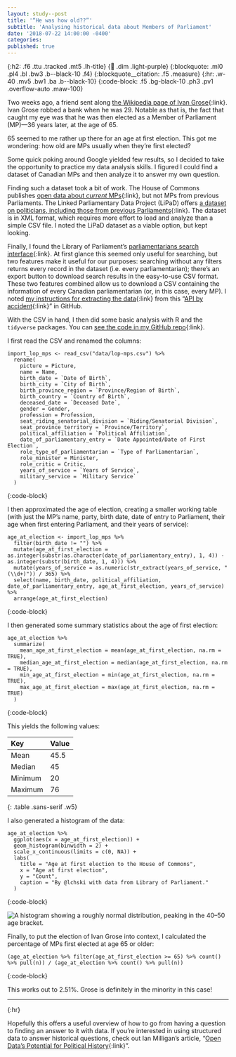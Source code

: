 ```yaml
---
layout: study--post
title: '“He was how old??”'
subtitle: 'Analysing historical data about Members of Parliament'
date: '2018-07-22 14:00:00 -0400'
categories:
published: true
---
```


{:h2: .f6 .ttu .tracked .mt5 .lh-title}
{:link: .dim .light-purple}
{:blockquote: .ml0 .pl4 .bl .bw3 .b--black-10 .f4}
{:blockquote__citation: .f5 .measure}
{:hr: .w-40 .mv5 .bw1 .ba .b--black-10}
{:code-block: .f5 .bg-black-10 .ph3 .pv1 .overflow-auto .maw-100}

Two weeks ago, a friend sent along [the Wikipedia page of Ivan Grose](https://en.wikipedia.org/wiki/Ivan_Grose){:link}. Ivan Grose robbed a bank when he was 29. Notable as that is, the fact that caught my eye was that he was then elected as a Member of Parliament (MP)—36 years later, at the age of 65.

65 seemed to me rather up there for an age at first election. This got me wondering: how old are MPs usually when they’re first elected?

Some quick poking around Google yielded few results, so I decided to take the opportunity to practice my data analysis skills. I figured I could find a dataset of Canadian MPs and then analyze it to answer my own question.

Finding such a dataset took a bit of work. The House of Commons publishes [open data about *current* MPs](https://www.ourcommons.ca/en/open-data){:link}, but not MPs from previous Parliaments. The Linked Parliamentary Data Project (LiPaD) offers [a dataset on politicians, including those from previous Parliaments](https://www.lipad.ca/data/){:link}. The dataset is in XML format, which requires more effort to load and analyze than a simple CSV file. I noted the LiPaD dataset as a viable option, but kept looking.

Finally, I found the Library of Parliament’s [parliamentarians search interface](https://lop.parl.ca/sites/ParlInfo/default/en_CA/People/parliamentarians){:link}. At first glance this seemed only useful for searching, but two features make it useful for our purposes: searching without any filters returns every record in the dataset (i.e. every parliamentarian); there’s an export button to download search results in the easy-to-use CSV format. These two features combined allow us to download a CSV containing the information of every Canadian parliamentarian (or, in this case, every MP). I noted [my instructions for extracting the data](https://github.com/lchski/mps-analysis#appendix-extracting-the-data-from-parlinfo){:link} from this “[API by accident](https://twitter.com/lchski/status/1017103734789140481){:link}” in GitHub.

With the CSV in hand, I then did some basic analysis with R and the `tidyverse` packages. You can [see the code in my GitHub repo](https://github.com/lchski/mps-analysis){:link}.

I first read the CSV and renamed the columns:

```
import_lop_mps <- read_csv("data/lop-mps.csv") %>%
  rename(
    picture = Picture,
    name = Name,
    birth_date = `Date of Birth`,
    birth_city = `City of Birth`,
    birth_province_region = `Province/Region of Birth`,
    birth_country = `Country of Birth`,
    deceased_date = `Deceased Date`,
    gender = Gender,
    profession = Profession,
    seat_riding_senatorial_division = `Riding/Senatorial Division`,
    seat_province_territory = `Province/Territory`,
    political_affiliation = `Political Affiliation`,
    date_of_parliamentary_entry = `Date Appointed/Date of First Election`,
    role_type_of_parliamentarian = `Type of Parliamentarian`,
    role_minister = Minister,
    role_critic = Critic,
    years_of_service = `Years of Service`,
    military_service = `Military Service`
  )
```
{:code-block}

I then approximated the age of election, creating a smaller working table (with just the MP’s name, party, birth date, date of entry to Parliament, their age when first entering Parliament, and their years of service):

```
age_at_election <- import_lop_mps %>%
  filter(birth_date != "") %>%
  mutate(age_at_first_election = as.integer(substr(as.character(date_of_parliamentary_entry), 1, 4)) - as.integer(substr(birth_date, 1, 4))) %>%
  mutate(years_of_service = as.numeric(str_extract(years_of_service, "(\\d+)")) / 365) %>%
  select(name, birth_date, political_affiliation, date_of_parliamentary_entry, age_at_first_election, years_of_service) %>%
  arrange(age_at_first_election)
```
{:code-block}

I then generated some summary statistics about the age of first election:

```
age_at_election %>%
  summarize(
    mean_age_at_first_election = mean(age_at_first_election, na.rm = TRUE),
    median_age_at_first_election = median(age_at_first_election, na.rm = TRUE),
    min_age_at_first_election = min(age_at_first_election, na.rm = TRUE),
    max_age_at_first_election = max(age_at_first_election, na.rm = TRUE)
  )
```
{:code-block}

This yields the following values:

| Key | Value |
|:--|:--|
| Mean | 45.5 |
| Median | 45 |
| Minimum | 20 |
| Maximum | 76 |
{: .table .sans-serif .w5}

I also generated a histogram of the data:

```
age_at_election %>%
  ggplot(aes(x = age_at_first_election)) +
  geom_histogram(binwidth = 2) +
  scale_x_continuous(limits = c(0, NA)) +
  labs(
    title = "Age at first election to the House of Commons",
    x = "Age at first election",
    y = "Count",
    caption = "By @lchski with data from Library of Parliament."
  )
```
{:code-block}

<img src="/assets/img/posts/mp-analysis/age_at_first_election.png" alt="A histogram showing a roughly normal distribution, peaking in the 40–50 age bracket.">

Finally, to put the election of Ivan Grose into context, I calculated the percentage of MPs first elected at age 65 or older:

```
(age_at_election %>% filter(age_at_first_election >= 65) %>% count() %>% pull(n)) / (age_at_election %>% count() %>% pull(n))
```
{:code-block}

This works out to 2.51%. Grose is definitely in the minority in this case!

***
{:hr}

Hopefully this offers a useful overview of how to go from having a question to finding an answer to it with data. If you’re interested in using structured data to answer historical questions, check out Ian Milligan’s article, “[Open Data’s Potential for Political History](http://www.revparl.ca/english/issue.asp?param=221&art=1621){:link}”.
